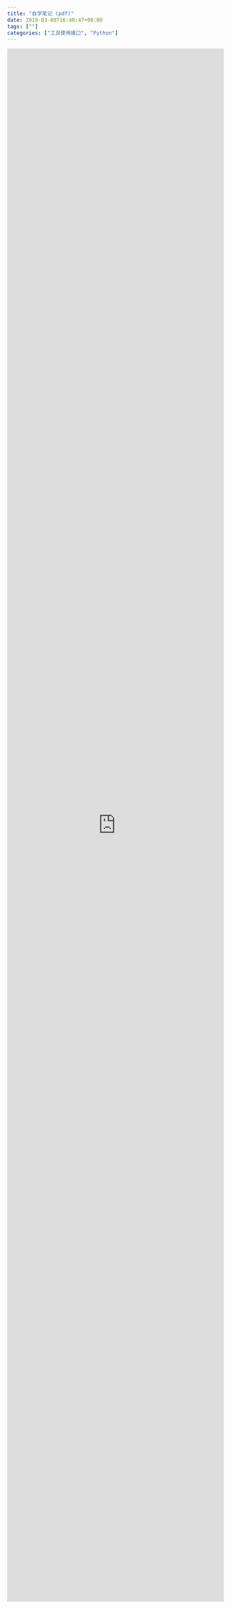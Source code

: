 ```yaml
---
title: "自学笔记 (pdf)"
date: 2019-03-08T16:48:47+08:00
tags: [""]
categories: ["工具使用接口", "Python"]
---
```



<iframe width="100%" height="3600" src="https://www.docdroid.net/Dv5Dkcj/python.pdf" frameborder="0" allowtransparency allowfullscreen></iframe>


